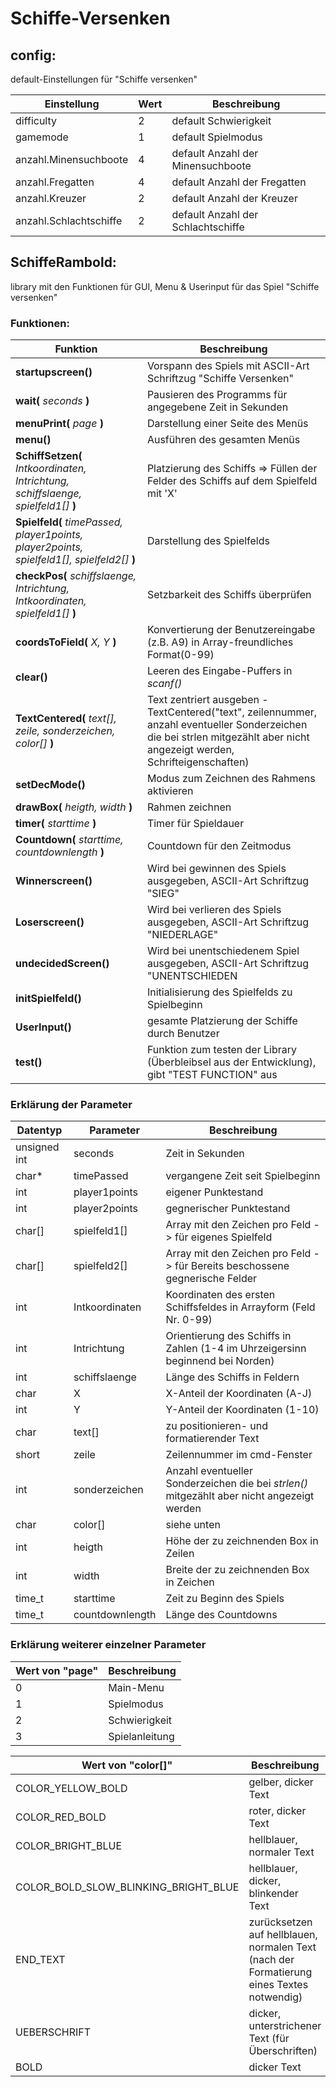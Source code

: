 # Schiffe-Versenken

## config:
default-Einstellungen für "Schiffe versenken"

  |**Einstellung**|**Wert**|**Beschreibung**|
  |---------------|--------|----------------|
  |difficulty|2|default Schwierigkeit|
  |gamemode|1|default Spielmodus|
  |anzahl.Minensuchboote|4|default Anzahl der Minensuchboote|
  |anzahl.Fregatten|4|default Anzahl der Fregatten|
  |anzahl.Kreuzer|2|default Anzahl der Kreuzer|
  |anzahl.Schlachtschiffe|2|default Anzahl der Schlachtschiffe|
  

## SchiffeRambold:
library mit den Funktionen für GUI, Menu & Userinput für das Spiel "Schiffe versenken"

### Funktionen:

| Funktion | Beschreibung|
|----------|-------------|
|**startupscreen()**| Vorspann des Spiels mit ASCII-Art Schriftzug "Schiffe Versenken"|
|**wait(** *seconds* **)**| Pausieren des Programms für angegebene Zeit in Sekunden|
|**menuPrint(** *page* **)**| Darstellung einer Seite des Menüs|
|**menu()**|Ausführen des gesamten Menüs|
|**SchiffSetzen(** *Intkoordinaten, Intrichtung, schiffslaenge, spielfeld1[]* **)**|Platzierung des Schiffs => Füllen der Felder des Schiffs auf dem Spielfeld mit 'X'|
|**Spielfeld(** *timePassed, player1points, player2points, spielfeld1[], spielfeld2[]* **)**|Darstellung des Spielfelds|
|**checkPos(** *schiffslaenge, Intrichtung, Intkoordinaten, spielfeld1[]* **)**|Setzbarkeit des Schiffs überprüfen|
|**coordsToField(** *X, Y* **)**|Konvertierung der Benutzereingabe (z.B. A9) in Array-freundliches Format(0-99)|
|**clear()**|Leeren des Eingabe-Puffers in *scanf()* |
|**TextCentered(** *text[], zeile, sonderzeichen, color[]* **)**|Text zentriert ausgeben - TextCentered("text", zeilennummer, anzahl eventueller Sonderzeichen die bei strlen mitgezählt aber nicht angezeigt werden, Schrifteigenschaften)|
|**setDecMode()**|Modus zum Zeichnen des Rahmens aktivieren|
|**drawBox(** *heigth, width* **)**|Rahmen zeichnen|
|**timer(** *starttime* **)**|Timer für Spieldauer|
|**Countdown(** *starttime, countdownlength* **)**|Countdown für den Zeitmodus|
|**Winnerscreen()**|Wird bei gewinnen des Spiels ausgegeben, ASCII-Art Schriftzug "SIEG"|
|**Loserscreen()**|Wird bei verlieren des Spiels ausgegeben, ASCII-Art Schriftzug "NIEDERLAGE"|
|**undecidedScreen()**|Wird bei unentschiedenem Spiel ausgegeben, ASCII-Art Schriftzug "UNENTSCHIEDEN|
|**initSpielfeld()**|Initialisierung des Spielfelds zu Spielbeginn|
|**UserInput()**|gesamte Platzierung der Schiffe durch Benutzer|
|**test()**|Funktion zum testen der Library (Überbleibsel aus der Entwicklung), gibt "TEST FUNCTION" aus|


### Erklärung der Parameter

  |**Datentyp**|**Parameter**|**Beschreibung**|
  |-------------|------------|----------------|
  |unsigned int|seconds|Zeit in Sekunden|
  |char*|timePassed|vergangene Zeit seit Spielbeginn|
  |int|player1points|eigener Punktestand|
  |int|player2points|gegnerischer Punktestand|
  |char[]|spielfeld1[]|Array mit den Zeichen pro Feld -> für eigenes Spielfeld |
  |char[]|spielfeld2[]|Array mit den Zeichen pro Feld -> für Bereits beschossene gegnerische Felder |
  |int|Intkoordinaten|Koordinaten des ersten Schiffsfeldes in Arrayform (Feld Nr. 0-99)|
  |int|Intrichtung|Orientierung des Schiffs in Zahlen (1-4 im Uhrzeigersinn beginnend bei Norden)|
  |int|schiffslaenge|Länge des Schiffs in Feldern|
  |char|X|X-Anteil der Koordinaten (A-J)|
  |int|Y|Y-Anteil der Koordinaten (1-10)|
  |char|text[]|zu positionieren- und formatierender Text|
  |short|zeile|Zeilennummer im cmd-Fenster|
  |int|sonderzeichen|Anzahl eventueller Sonderzeichen die bei *strlen()* mitgezählt aber nicht angezeigt werden|
  |char|color[]|siehe unten|
  |int|heigth|Höhe der zu zeichnenden Box in Zeilen|
  |int|width|Breite der zu zeichnenden Box in Zeichen|
  |time_t|starttime|Zeit zu Beginn des Spiels|
  |time_t|countdownlength|Länge des Countdowns|

  
### Erklärung weiterer einzelner Parameter

  |**Wert von "page"**|**Beschreibung**|
  |-------------------|----------------|
  |0|Main-Menu|
  |1|Spielmodus|
  |2|Schwierigkeit|
  |3|Spielanleitung|
  

  |**Wert von "color[]"**|**Beschreibung**|**code**|
  |----------------------|----------------|--------|
  |COLOR_YELLOW_BOLD |gelber, dicker Text|`"\033[1;33m"`|
  |COLOR_RED_BOLD|roter, dicker Text|`"\033[1;31m"`|
  |COLOR_BRIGHT_BLUE|hellblauer, normaler Text|`"\e[94m"`|
  |COLOR_BOLD_SLOW_BLINKING_BRIGHT_BLUE|hellblauer, dicker, blinkender Text|`"\e[1;5;94m"`|
  |END_TEXT|zurücksetzen auf hellblauen, normalen Text (nach der Formatierung eines Textes notwendig)| `"\033[m""\033[94m"`|
  |UEBERSCHRIFT|dicker, unterstrichener Text (für Überschriften)| `"\e[1;4m"`|
  |BOLD|dicker Text|`"\033[1m"`|
  
  
  

  


